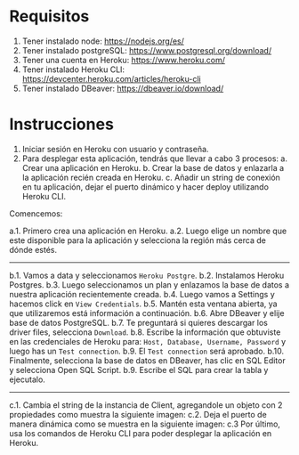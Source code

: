 # Requisitos
1. Tener instalado node: https://nodejs.org/es/
2. Tener instalado postgreSQL: https://www.postgresql.org/download/
3. Tener una cuenta en Heroku: https://www.heroku.com/
4. Tener instalado Heroku CLI: https://devcenter.heroku.com/articles/heroku-cli
5. Tener instalado DBeaver: https://dbeaver.io/download/

# Instrucciones

1. Iniciar sesión en Heroku con usuario y contraseña.
2. Para desplegar esta aplicación, tendrás que llevar a cabo 3 procesos:
    a. Crear una aplicación en Heroku.
    b. Crear la base de datos y enlazarla a la aplicación recién creada en Heroku.
    c. Añadir un string de conexión en tu aplicación, dejar el puerto dinámico y hacer deploy utilizando Heroku CLI.

Comencemos:

a.1. Primero crea una aplicación en Heroku.
a.2. Luego elige un nombre que este disponible para la aplicación y selecciona la región más cerca de dónde estés.


<hr/>

b.1. Vamos a data y seleccionamos ```Heroku Postgre```.
b.2. Instalamos Heroku Postgres.
b.3. Luego seleccionamos un plan y enlazamos la base de datos a nuestra aplicación recientemente creada.
b.4. Luego vamos a Settings y hacemos click en ```View Credentials```.
b.5. Mantén esta ventana abierta, ya que utilizaremos está información a continuación.
b.6. Abre DBeaver y elije base de datos PostgreSQL.
b.7. Te preguntará si quieres descargar los driver files, selecciona ```Download```.
b.8. Escribe la información que obtuviste en las credenciales de Heroku para: ```Host, Database, Username, Password``` y luego has un ```Test connection```.
b.9. El ```Test connection``` será aprobado.
b.10. Finalmente, selecciona la base de datos en DBeaver, has clic en SQL Editor y selecciona Open SQL Script.
b.9. Escribe el SQL para crear la tabla y ejecutalo.

<hr/>

c.1. Cambia el string de la instancia de Client, agregandole un objeto con 2 propiedades como muestra la siguiente imagen:
c.2. Deja el puerto de manera dinámica como se muestra en la siguiente imagen:
c.3 Por último, usa los comandos de Heroku CLI para poder desplegar la aplicación en Heroku.
